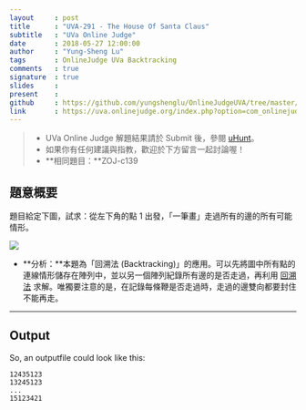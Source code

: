 ```yaml
---
layout     : post
title      : "UVA-291 - The House Of Santa Claus"
subtitle   : "UVa Online Judge"
date       : 2018-05-27 12:00:00
author     : "Yung-Sheng Lu"
tags       : OnlineJudge UVa Backtracking
comments   : true
signature  : true
slides     : 
present    :
github     : https://github.com/yungshenglu/OnlineJudgeUVA/tree/master/UVA-291
link       : https://uva.onlinejudge.org/index.php?option=com_onlinejudge&Itemid=8&page=show_problem&problem=227
---
```


> * UVa Online Judge 解題結果請於 Submit 後，參閱 [uHunt](https://uhunt.onlinejudge.org/)。
> * 如果你有任何建議與指教，歡迎於下方留言一起討論喔！
> * **相同題目：**ZOJ-c139

## 題意概要

題目給定下圖，試求：從左下角的點 1 出發，「一筆畫」走過所有的邊的所有可能情形。

![](https://i.imgur.com/iPTn9l6.png)

* **分析：**本題為「回溯法 (Backtracking)」的應用。可以先將圖中所有點的連線情形儲存在陣列中，並以另一個陣列紀錄所有邊的是否走過，再利用 [回溯法](https://yungshenglu.github.io/2018/05/23/Backtracking1/) 求解。唯獨要注意的是，在記錄每條鞭是否走過時，走過的邊雙向都要封住不能再走。

---
## Output

So, an outputfile could look like this:

```
12435123
13245123
...
15123421
```
